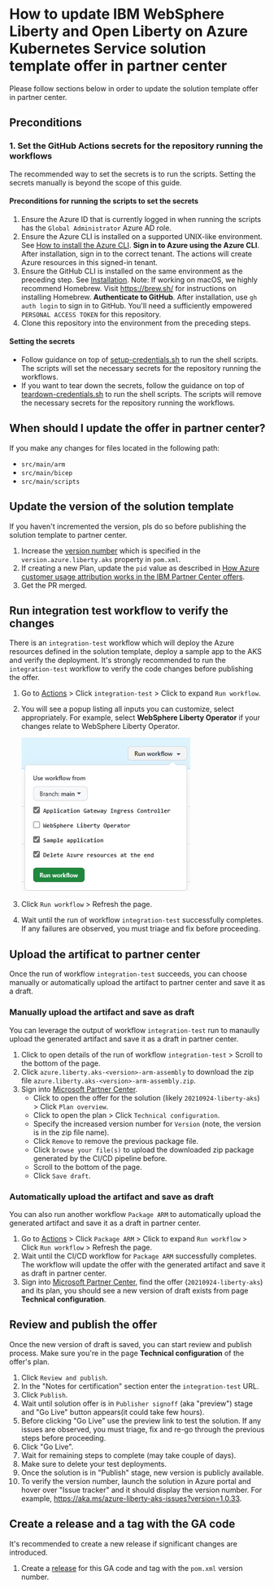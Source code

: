<!-- Copyright (c) Microsoft Corporation. -->
<!-- Copyright (c) IBM Corporation. -->

# How to update IBM WebSphere Liberty and Open Liberty on Azure Kubernetes Service solution template offer in partner center

Please follow sections below in order to update the solution template offer in partner center.


## Preconditions

### 1. Set the GitHub Actions secrets for the repository running the workflows

The recommended way to set the secrets is to run the scripts.  Setting the secrets manually is beyond the scope of this guide.

#### Preconditions for running the scripts to set the secrets

1. Ensure the Azure ID that is currently logged in when running the scripts has the `Global Administrator` Azure AD role.
1. Ensure the Azure CLI is installed on a supported UNIX-like environment. See [How to install the Azure CLI](https://learn.microsoft.com/en-us/cli/azure/install-azure-cli). **Sign in to Azure using the Azure CLI**. After installation, sign in to the correct tenant. The actions will create Azure resources in this signed-in tenant.
1. Ensure the GitHub CLI is installed on the same environment as the preceding step. See [Installation](https://cli.github.com/manual/installation). Note: If working on macOS, we highly recommend Homebrew. Visit https://brew.sh/ for instructions on installing Homebrew. **Authenticate to GitHub**. After installation, use `gh auth login` to sign in to GitHub. You'll need a sufficiently empowered `PERSONAL ACCESS TOKEN` for this repository.
1. Clone this repository into the environment from the preceding steps.

#### Setting the secrets
- Follow guidance on top of [setup-credentials.sh](../.github/workflows/setup-credentials.sh#L6) to run the shell scripts. The scripts will set the necessary secrets for the repository running the workflows. 
- If you want to tear down the secrets, follow the guidance on top of [teardown-credentials.sh](../.github/workflows/teardown-credentials.sh#L6) to run the shell scripts. The scripts will remove the necessary secrets for the repository running the workflows.

## When should I update the offer in partner center?

If you make any changes for files located in the following path:

* `src/main/arm`
* `src/main/bicep`
* `src/main/scripts`

## Update the version of the solution template

If you haven't incremented the version, pls do so before publishing the solution template to partner center. 

1. Increase the [version number](https://github.com/WASdev/azure.liberty.aks/blob/main/pom.xml#L41) which is specified in the `version.azure.liberty.aks` property in `pom.xml`.
1. If creating a new Plan, update the `pid` value as described in [How Azure customer usage attribution works in the IBM Partner Center offers](https://github.com/WASdev/azure.websphere-traditional.image/blob/main/docs/howto-update-pids.md).
1. Get the PR merged.

## Run integration test workflow to verify the changes

There is an `integration-test` workflow which will deploy the Azure resources defined in the solution template, deploy a sample app to the AKS and verify the deployment.
It's strongly recommended to run the `integration-test` workflow to verify the code changes before publishing the offer.

1. Go to [Actions](https://github.com/WASdev/azure.liberty.aks/actions) > Click `integration-test` > Click to expand `Run workflow`.
1. You will see a popup listing all inputs you can customize, select appropriately. For example, select **WebSphere Liberty Operator** if your changes relate to WebSphere Liberty Operator.

   ![integration-test workflow inputs](./media/integration-test-workflow-inputs.png)

1. Click `Run workflow` > Refresh the page.
1. Wait until the run of workflow `integration-test` successfully completes. If any failures are observed, you must triage and fix before proceeding.

## Upload the artificat to partner center

Once the run of workflow `integration-test` succeeds, you can choose manually or automatically upload the artifact to partner center and save it as a draft.

### Manually upload the artifact and save as draft

You can leverage the output of workflow `integration-test` run to manaully upload the generated artifact and save it as a draft in partner center.

1. Click to open details of the run of workflow `integration-test` > Scroll to the bottom of the page.
1. Click `azure.liberty.aks-<version>-arm-assembly` to download the zip file `azure.liberty.aks-<version>-arm-assembly.zip`.
1. Sign into [Microsoft Partner Center](https://partner.microsoft.com/dashboard/commercial-marketplace/overview).
   * Click to open the offer for the solution (likely `20210924-liberty-aks`) > Click `Plan overview`.
   * Click to open the plan > Click `Technical configuration`.
   * Specify the increased version number for `Version` (note, the version is in the zip file name).
   * Click `Remove` to remove the previous package file.
   * Click `browse your file(s)` to upload the downloaded zip package generated by the CI/CD pipeline before.
   * Scroll to the bottom of the page.
   * Click `Save draft`.

### Automatically upload the artifact and save as draft

You can also run another workflow `Package ARM` to automatically upload the generated artifact and save it as a draft in partner center.

1. Go to [Actions](https://github.com/WASdev/azure.liberty.aks/actions) > Click `Package ARM` > Click to expand `Run workflow` > Click `Run workflow` > Refresh the page.
1. Wait until the CI/CD workflow for `Package ARM` successfully completes. The workflow will update the offer with the generated artifact and save it as draft in partner center. 
1. Sign into [Microsoft Partner Center](https://partner.microsoft.com/dashboard/commercial-marketplace/overview), find the offer (`20210924-liberty-aks`) and its plan, you should see a new version of draft exists from page **Technical configuration**.

## Review and publish the offer

Once the new version of draft is saved, you can start review and publish process. Make sure you're in the page **Technical configuration** of the offer's plan.

1. Click `Review and publish`.
1. In the "Notes for certification" section enter the `integration-test` URL.
1. Click `Publish`.
1. Wait until solution offer is in `Publisher signoff` (aka "preview") stage and "Go Live" button appears(it could take few hours).
1. Before clicking "Go Live" use the preview link to test the solution. If any issues are observed, you must triage, fix and re-go through the previous steps before proceeding.
1. Click "Go Live".
1. Wait for remaining steps to complete (may take couple of days).
1. Make sure to delete your test deployments.
1. Once the solution is in "Publish" stage, new version is publicly available.
1. To verify the version number, launch the solution in Azure portal and hover over "Issue tracker" and it should display the version number. For example, https://aka.ms/azure-liberty-aks-issues?version=1.0.33.

## Create a release and a tag with the GA code

It's recommended to create a new release if significant changes are introduced.

1. Create a [release](https://github.com/WASdev/azure.liberty.aks/releases) for this GA code and tag with the `pom.xml` version number.
